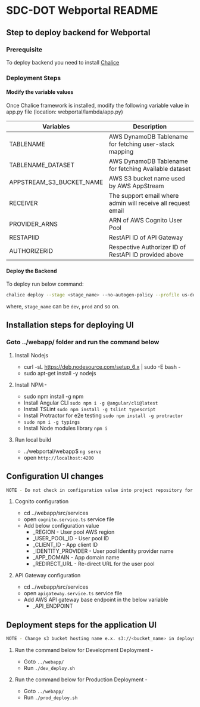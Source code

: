 # SDC-DOT Webportal README

## Step to deploy backend for Webportal

### Prerequisite

To deploy backend you need to install [Chalice](https://github.com/aws/chalice)

### Deployment Steps

#### Modify the variable values

Once Chalice framework is installed, modify the following variable value in app.py file (location: webportal/lambda/app.py)

| **Variables**                   | **Description**                                              |
| ------------------------------- | ------------------------------------------------------------ |
| TABLENAME                       | AWS DynamoDB Tablename for fetching user-stack mapping       |
| TABLENAME_DATASET               | AWS DynamoDB Tablename for fetching Available dataset        |
| APPSTREAM_S3_BUCKET_NAME        | AWS S3 bucket name used by AWS AppStream                     |
| RECEIVER                        | The support email where admin will receive all request email |
| PROVIDER_ARNS                   | ARN of AWS Cognito User Pool                                 |
| RESTAPIID                       | RestAPI ID of API Gateway                                    |
| AUTHORIZERID                    | Respective Authorizer ID of RestAPI ID provided above        |


#### Deploy the Backend

To deploy run below command:

```sh
chalice deploy --stage <stage_name> --no-autogen-policy --profile us-dot
```

where, `stage_name` can be `dev`, `prod` and so on.

## Installation steps for deploying UI

### Goto ../webapp/ folder and run the command below

1. Install Nodejs
   * curl -sL https://deb.nodesource.com/setup_6.x | sudo -E bash -
   * sudo apt-get install -y nodejs

1. Install NPM:-
   * sudo npm install -g npm
   * Install Angular CLI `sudo npm i -g @angular/cli@latest`
   * Install TSLint `sudo npm install -g tslint typescript`
   * Install Protractor for e2e testing `sudo npm install -g protractor`
   * `sudo npm i -g typings`
   * Install Node modules library `npm i`

1. Run local build
   * ../webportal/webapp$  `ng serve`
   * open `http://localhost:4200`

## Configuration UI changes

```sh
NOTE - Do not check in configuration value into project repository for the security purpose
```

1. Cognito configuration
    * cd ../webapp/src/services
    * open `cognito.service.ts` service file
    * Add below configuration value
        * _REGION - User pool AWS region
        * _USER_POOL_ID - User pool ID
        * _CLIENT_ID - App client ID
        * _IDENTITY_PROVIDER - User pool Identity provider name
        * _APP_DOMAIN - App domain name
        * _REDIRECT_URL - Re-direct URL for the user pool

1. API Gateway configuration
     * cd ../webapp/src/services
     * open `apigateway.service.ts` service file 
     * Add AWS API gateway base endpoint in the below variable
        * _API_ENDPOINT

## Deployment steps for the application UI

```sh
NOTE - Change s3 bucket hosting name e.x. s3://<bucket_name> in deployment script 
```

1. Run the command below for Development Deployment -
   * Goto `../webapp/`
   * Run `./dev_deploy.sh`

1. Run the command below for Production Deployment -
   * Goto `../webapp/`
   * Run `./prod_deploy.sh`
